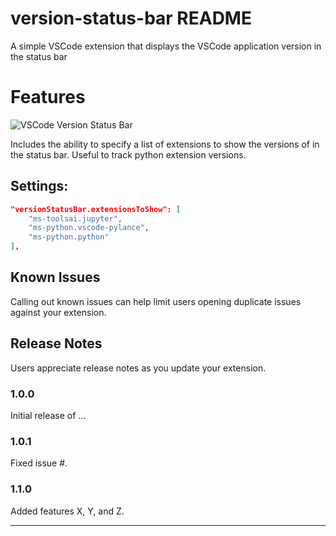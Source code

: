# version-status-bar README

A simple VSCode extension that displays the VSCode application version in the status bar

# Features

![VSCode Version Status Bar](./images/screenshot.jpg)

Includes the ability to specify a list of extensions to show the versions of in the status bar. Useful to track python extension versions.

## Settings:
```json
"versionStatusBar.extensionsToShow": [
	"ms-toolsai.jupyter",
	"ms-python.vscode-pylance",
	"ms-python.python"
],
```


## Known Issues

Calling out known issues can help limit users opening duplicate issues against your extension.

## Release Notes

Users appreciate release notes as you update your extension.

### 1.0.0

Initial release of ...

### 1.0.1

Fixed issue #.

### 1.1.0

Added features X, Y, and Z.

-----------------------------------------------------------------------------------------------------------

